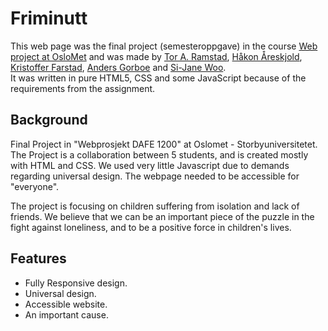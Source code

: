 
# Friminutt
This web page was the final project (semesteroppgave) in the course [Web project at OsloMet](http://www.hioa.no/Studier-og-kurs/TKD/Bachelor/Dataingenioer/Programplaner-for-tidligere-kull/Programplan-for-Bachelorstudium-i-ingenioerfag-data-2017/DAFE1200-Webprosjekt-2017) and was made by [Tor A. Ramstad](https://github.com/Nudua), [Håkon Åreskjold](https://github.com/hakoares), [Kristoffer Farstad](https://github.com/Lakriz88), [Anders Gorboe](https://github.com/gorboe) and [Si-Jane Woo](https://github.com/sidjwoo).  
It was written in pure HTML5, CSS and some JavaScript because of the requirements from the assignment.

## Background
Final Project in "Webprosjekt DAFE 1200" at Oslomet - Storbyuniversitetet. The Project is a collaboration between 5 students, 
and is created mostly with HTML and CSS. We used very little Javascript due to demands regarding universal design. The webpage needed 
to be accessible for "everyone".

The project is focusing on children suffering from isolation and lack of friends. We believe that we can be an important piece 
of the puzzle in the fight against loneliness, and to be a positive force in children's lives.

## Features
* Fully Responsive design.
* Universal design.
* Accessible website.
* An important cause.
